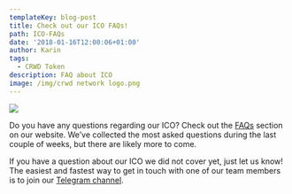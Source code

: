 ```yaml
---
templateKey: blog-post
title: Check out our ICO FAQs!
path: ICO-FAQs
date: '2018-01-16T12:00:06+01:00'
author: Karin
tags:
  - CRWD Token
description: FAQ about ICO
image: /img/crwd network logo.png
---
```

![](/img/faq_banner.jpg)

Do you have any questions regarding our ICO? Check out the [FAQs](https://ico.conda.online/faqs/) section on our website. We’ve collected the most asked questions during the last couple of weeks, but there are likely more to come.



If you have a question about our ICO we did not cover yet, just let us know! The easiest and fastest way to get in touch with one of our team members is to join our [Telegram channel](https://t.me/conda_ico).
